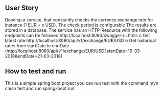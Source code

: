 ## User Story
  Develop a service, that constantly checks the currency exchange rate for instance (1 EUR = x USD).
  The check period is configurable
  The results are stored in a database.
  The service has an HTTP-Resource with the following endpoints can be followed http://localhost:8080/swagger-ui.html:
     o ​Get latest rate http://localhost:8080/api/v1/exchange/EUR/USD
     o ​Get historical rates from startDate to endDate (http://localhost:8080/api/v1/exchange/EUR/USD?startDate=19-03-2018&endDate=21-03-2018)

 ## How to test and run
   This is a simple spring boot project you can run test with the command mvn  clean test and run spring-boot:run




